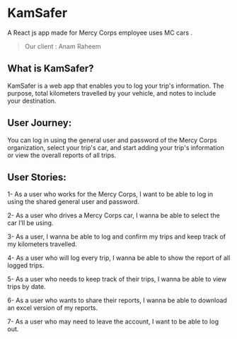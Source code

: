 # KamSafer
A React js app made for Mercy Corps employee uses MC cars .
> Our client : Anam Raheem

## What is KamSafer? 
KamSafer is a web app that enables you to log your trip's information. The purpose, total kilometers travelled by your vehicle, and notes to include your destination. 

## User Journey:
You can log in using the general user and password of the Mercy Corps organization, select your trip's car, and start adding your trip's information or view the overall reports of all trips. 

## User Stories:

1- As a user who works for the Mercy Corps, I want to be able to log in using the shared general user and password.

2- As a user who drives a Mercy Corps car, I wanna be able to select the car I’ll be using.

3- As a user, I wanna be able to log and confirm my trips and keep track of my kilometers travelled.

4- As a user who will log every trip, I wanna be able to show the report of all logged trips.

5- As a user who needs to keep track of their trips, I wanna be able to view trips by date.

6- As a user who wants to share their reports, I wanna be able to download an excel version of my reports.

7- As a user who may need to leave the account, I want to be able to log out.
